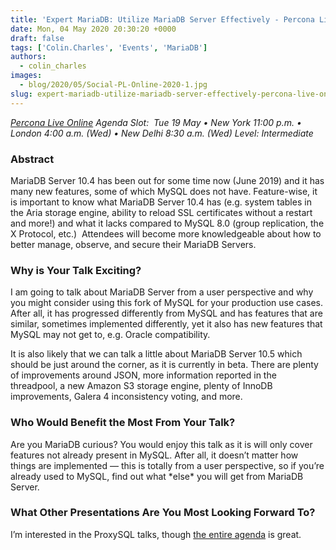 ```yaml
---
title: 'Expert MariaDB: Utilize MariaDB Server Effectively - Percona Live ONLINE Talk Preview'
date: Mon, 04 May 2020 20:30:20 +0000
draft: false
tags: ['Colin.Charles', 'Events', 'MariaDB']
authors:
  - colin_charles
images:
  - blog/2020/05/Social-PL-Online-2020-1.jpg
slug: expert-mariadb-utilize-mariadb-server-effectively-percona-live-online-talk-preview
---
```


_[Percona Live Online](https://www.percona.com/live/conferences) Agenda Slot:  Tue 19 May • New York_ _11:00 p.m. • London 4:00 a.m. (Wed) • New Delhi 8:30 a.m. (Wed)_ _Level: Intermediate_

### Abstract

MariaDB Server 10.4 has been out for some time now (June 2019) and it has many new features, some of which MySQL does not have. Feature-wise, it is important to know what MariaDB Server 10.4 has (e.g. system tables in the Aria storage engine, ability to reload SSL certificates without a restart and more!) and what it lacks compared to MySQL 8.0 (group replication, the X Protocol, etc.)  Attendees will become more knowledgeable about how to better manage, observe, and secure their MariaDB Servers.

### Why is Your Talk Exciting?

I am going to talk about MariaDB Server from a user perspective and why you might consider using this fork of MySQL for your production use cases. After all, it has progressed differently from MySQL and has features that are similar, sometimes implemented differently, yet it also has new features that MySQL may not get to, e.g. Oracle compatibility. 

It is also likely that we can talk a little about MariaDB Server 10.5 which should be just around the corner, as it is currently in beta. There are plenty of improvements around JSON, more information reported in the threadpool, a new Amazon S3 storage engine, plenty of InnoDB improvements, Galera 4 inconsistency voting, and more.

### Who Would Benefit the Most From Your Talk?

Are you MariaDB curious? You would enjoy this talk as it is will only cover features not already present in MySQL. After all, it doesn’t matter how things are implemented — this is totally from a user perspective, so if you’re already used to MySQL, find out what \*else\* you will get from MariaDB Server.

### What Other Presentations Are You Most Looking Forward To?

I’m interested in the ProxySQL talks, though [the entire agenda](https://www.percona.com/live/percona-live-online-full-agenda) is great.